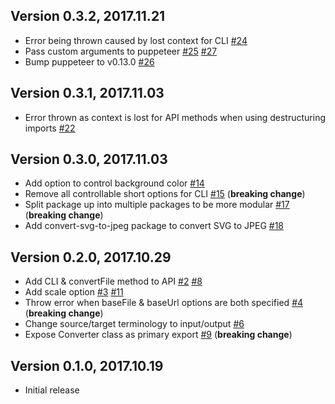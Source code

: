 ## Version 0.3.2, 2017.11.21

* Error being thrown caused by lost context for CLI [#24](https://github.com/NotNinja/convert-svg/issues/24)
* Pass custom arguments to puppeteer [#25](https://github.com/NotNinja/convert-svg/issues/25) [#27](https://github.com/NotNinja/convert-svg/issues/27)
* Bump puppeteer to v0.13.0 [#26](https://github.com/NotNinja/convert-svg/issues/26)

## Version 0.3.1, 2017.11.03

* Error thrown as context is lost for API methods when using destructuring imports [#22](https://github.com/NotNinja/convert-svg/issues/22)

## Version 0.3.0, 2017.11.03

* Add option to control background color [#14](https://github.com/NotNinja/convert-svg/issues/14)
* Remove all controllable short options for CLI [#15](https://github.com/NotNinja/convert-svg/issues/15) (**breaking change**)
* Split package up into multiple packages to be more modular [#17](https://github.com/NotNinja/convert-svg/issues/17) (**breaking change**)
* Add convert-svg-to-jpeg package to convert SVG to JPEG [#18](https://github.com/NotNinja/convert-svg/issues/18)

## Version 0.2.0, 2017.10.29

* Add CLI & convertFile method to API [#2](https://github.com/NotNinja/convert-svg/issues/2) [#8](https://github.com/NotNinja/convert-svg/issues/8)
* Add scale option [#3](https://github.com/NotNinja/convert-svg/issues/3) [#11](https://github.com/NotNinja/convert-svg/issues/11)
* Throw error when baseFile & baseUrl options are both specified [#4](https://github.com/NotNinja/convert-svg/issues/4) (**breaking change**)
* Change source/target terminology to input/output [#6](https://github.com/NotNinja/convert-svg/issues/6)
* Expose Converter class as primary export [#9](https://github.com/NotNinja/convert-svg/issues/9) (**breaking change**)

## Version 0.1.0, 2017.10.19

* Initial release
